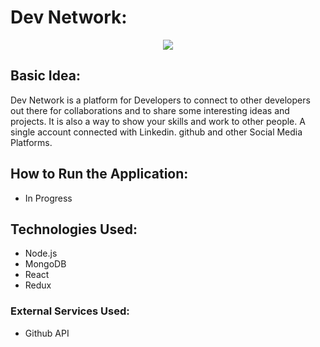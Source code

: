 
# Dev Network:
<p align="center">
  <img src="https://raw.github.com/rajatmangal/DevNetwork/master/logo.png">
</p>

## Basic Idea:
Dev Network is a platform for Developers to connect to other developers out there for collaborations and to share some interesting ideas and projects. It is also a way to show your skills and work to other people. A single account connected with Linkedin. github and other Social Media Platforms. 

## How to Run the Application:
* In Progress

## Technologies Used:
* Node.js
* MongoDB
* React
* Redux

### External Services Used:
* Github API
